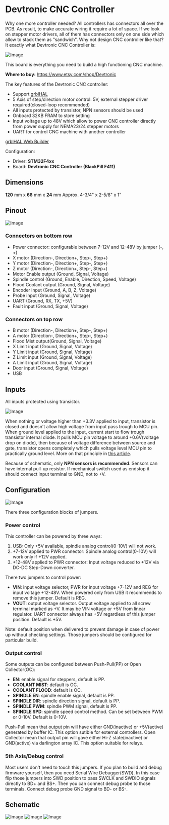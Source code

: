 # Devtronic CNC Controller

Why one more controller needed? All controllers has connectors all over the PCB. As result, to make accurate wiring it require a lot of space. If we look on stepper motor drivers, all of them has connectors only on one side which allow to stack them as "sandwich". Why not design CNC controller like that? It exactly what Devtronic CNC Controller is:

![Image](Media/Devtronic_Controller_1.png "Devtronic CNC Controller")

This board is everything you need to build a high functioning CNC machine.

**Where to buy:** https://www.etsy.com/shop/Devtronic

The key features of the Devtronic CNC controller:

* Support [grblHAL](https://github.com/grblHAL)
* 5 Axis of step/direction motor control: 5V, external stepper driver required(closed-loop recommended)
* All inputs protected by transistor, NPN sensors should be used
* Onboard 32KB FRAM to store setting
* Input voltage up to 48V which allow to power CNC controller directly from power supply for NEMA23/24 stepper motors
* UART for control CNC machine with another controller

[grblHAL Web Builder](http://svn.io-engineering.com:8080/)

Configuration:

* Driver: **STM32F4xx**
* Board:  **Devtronic CNC Controller (BlackPill F411)**

## Dimensions

**120** mm x **66** mm x **24** mm
Approx. 4-3/4" x 2-5/8" x 1"

## Pinout

![Image](Media/Devtronic_Controller_2.png "Devtronic CNC Controller")

### Connectors on bottom row

* Power connector: configurable between 7-12V and 12-48V by jumper (-, +)
* X motor (Direction-, Direction+, Step-, Step+)
* Y motor (Direction-, Direction+, Step-, Step+)
* Z motor (Direction-, Direction+, Step-, Step+)
* Motor Enable output (Ground, Signal, Voltage)
* Spindle control (Ground, Enable, Direction, Speed, Voltage)
* Flood Coolant output (Ground, Signal, Voltage)
* Encoder input (Ground, A, B, Z, Voltage)
* Probe input (Ground, Signal, Voltage)
* UART (Ground, RX, TX, +5V)
* Fault input (Ground, Signal, Voltage)

###  Connectors on top row

* B motor (Direction-, Direction+, Step-, Step+)
* A motor (Direction-, Direction+, Step-, Step+)
* Flood Mist output(Ground, Signal, Voltage)
* X Limit input (Ground, Signal, Voltage)
* Y Limit input (Ground, Signal, Voltage)
* Z Limit input (Ground, Signal, Voltage)
* A Limit input (Ground, Signal, Voltage)
* Door input (Ground, Signal, Voltage)
* USB

## Inputs

All inputs protected using transistor.

![Image](Media/Input.png "Logic Level Shifter")

When nothing or voltage higher than +3.3V applied to input, transistor is closed and doesn't allow high voltage from input pass trough to MCU pin. When ground level applied to the input, current start to flow trough transistor internal diode. It pulls MCU pin voltage to around +0.6V(voltage drop on diode), then because of voltage difference between source and gate, transistor opens completely which pulls voltage level MCU pin to practically ground level. More on that principle in [this article](https://www.digikey.com/en/blog/logic-level-shifting-basics).

Because of schematic, only **NPN sensors is recommended**. Sensors can have internal pull-up resistor.
If mechanical switch used as endstop it should connect input terminal to GND, not to +V.

## Configuration

![Image](Media/Devtronic_Controller_3.png "Devtronic CNC Controller")

There three configuration blocks of jumpers.

### Power control

This controller can be powered by three ways:

1. USB: Only +5V available, spindle analog control(0-10V) will not work.
2. +7-12V applied to PWR connector: Spindle analog control(0-10V) will work only if +12V applied.
3. +12-48V applied to PWR connector: Input voltage reduced to +12V via DC-DC Step-Down converter.

There two jumpers to control power:

* **VIN**: input voltage selector, PWR for input voltage +7-12V and REG for input voltage +12-48V. When powered only from USB it recommends to remove this jumper. Default is REG.
* **VOUT**: output voltage selector. Output voltage applied to all screw terminal marked as +V. It may be VIN voltage or +5V from linear regulator. UART connector always has +5V regardless of this jumper position. Default is +5V.

Note: default position when delivered to prevent damage in case of power up without checking settings. Those jumpers should be configured for particular build.

### Output control

Some outputs can be configured between Push-Pull(PP) or Open Collector(OC):

* **EN**: enable signal for steppers, default is PP.
* **COOLANT MIST**: default is OC.
* **COOLANT FLOOD**: default is OC.
* **SPINDLE EN**: spindle enable signal, default is PP.
* **SPINDLE DIR**: spindle direction signal, default is PP.
* **SPINDLE PWM**: spindle PWM signal, default is PP.
* **SPINDLE SPD**: spindle speed control method. Can be set between PWM or 0-10V. Default is 0-10V.
 
Push-Pull mean that output pin will have either GND(inactive) or +5V(active) generated by buffer IC. This option sutible for external controllers.
Open Collector mean that output pin will gave either Hi-Z state(inactive) or GND(active) via darlington array IC. This option suitable for relays.

### 5th Axis/Debug control

Most users don't need to touch this jumpers. If you plan to build and debug firmware yourself, then you need Serial Wire Debugger(SWD). In this case flip those jumpers into SWD position to pass SWCLK and SWDIO signals directly to BD+ and BS+. Then you can connect debug probe to those terminals. Connect debug probe GND signal to BD- or BS-.

## Schematic

![Image](Media/GRBL_Controller.png "Devtronic CNC Controller")
![Image](Media/GRBL_Contrller_Inputs.png "Devtronic CNC Controller")
![Image](Media/GRBL_Controller_Extension.png "Devtronic CNC Controller")

